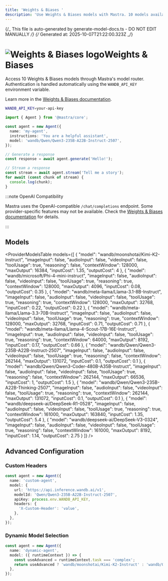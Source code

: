 ```yaml
---
title: 'Weights & Biases '
description: 'Use Weights & Biases models with Mastra. 10 models available.'
---
```


{/_ This file is auto-generated by generate-model-docs.ts - DO NOT EDIT MANUALLY _/}
{/_ Generated at: 2025-10-07T21:22:00.323Z _/}

# <img src="https://models.dev/logos/wandb.svg" alt="Weights & Biases logo" className="inline w-8 h-8 mr-2 align-middle dark:invert dark:brightness-0 dark:contrast-200" />Weights & Biases

Access 10 Weights & Biases models through Mastra's model router. Authentication is handled automatically using the `WANDB_API_KEY` environment variable.

Learn more in the [Weights & Biases documentation](https://weave-docs.wandb.ai).

```bash
WANDB_API_KEY=your-api-key
```

```typescript
import { Agent } from '@mastra/core';

const agent = new Agent({
  name: 'my-agent',
  instructions: 'You are a helpful assistant',
  model: 'wandb/Qwen/Qwen3-235B-A22B-Instruct-2507',
});

// Generate a response
const response = await agent.generate('Hello!');

// Stream a response
const stream = await agent.stream('Tell me a story');
for await (const chunk of stream) {
  console.log(chunk);
}
```

:::note OpenAI Compatibility

Mastra uses the OpenAI-compatible `/chat/completions` endpoint. Some provider-specific features may not be available. Check the [Weights & Biases documentation](https://weave-docs.wandb.ai) for details.

:::

## Models

<ProviderModelsTable
models={[
{
"model": "wandb/moonshotai/Kimi-K2-Instruct",
"imageInput": false,
"audioInput": false,
"videoInput": false,
"toolUsage": true,
"reasoning": false,
"contextWindow": 128000,
"maxOutput": 16384,
"inputCost": 1.35,
"outputCost": 4
},
{
"model": "wandb/microsoft/Phi-4-mini-instruct",
"imageInput": false,
"audioInput": false,
"videoInput": false,
"toolUsage": true,
"reasoning": true,
"contextWindow": 128000,
"maxOutput": 4096,
"inputCost": 0.08,
"outputCost": 0.35
},
{
"model": "wandb/meta-llama/Llama-3.1-8B-Instruct",
"imageInput": false,
"audioInput": false,
"videoInput": false,
"toolUsage": true,
"reasoning": true,
"contextWindow": 128000,
"maxOutput": 32768,
"inputCost": 0.22,
"outputCost": 0.22
},
{
"model": "wandb/meta-llama/Llama-3.3-70B-Instruct",
"imageInput": false,
"audioInput": false,
"videoInput": false,
"toolUsage": true,
"reasoning": true,
"contextWindow": 128000,
"maxOutput": 32768,
"inputCost": 0.71,
"outputCost": 0.71
},
{
"model": "wandb/meta-llama/Llama-4-Scout-17B-16E-Instruct",
"imageInput": true,
"audioInput": false,
"videoInput": false,
"toolUsage": true,
"reasoning": true,
"contextWindow": 64000,
"maxOutput": 8192,
"inputCost": 0.17,
"outputCost": 0.66
},
{
"model": "wandb/Qwen/Qwen3-235B-A22B-Instruct-2507",
"imageInput": false,
"audioInput": false,
"videoInput": false,
"toolUsage": true,
"reasoning": false,
"contextWindow": 262144,
"maxOutput": 131072,
"inputCost": 0.1,
"outputCost": 0.1
},
{
"model": "wandb/Qwen/Qwen3-Coder-480B-A35B-Instruct",
"imageInput": false,
"audioInput": false,
"videoInput": false,
"toolUsage": true,
"reasoning": false,
"contextWindow": 262144,
"maxOutput": 66536,
"inputCost": 1,
"outputCost": 1.5
},
{
"model": "wandb/Qwen/Qwen3-235B-A22B-Thinking-2507",
"imageInput": false,
"audioInput": false,
"videoInput": false,
"toolUsage": true,
"reasoning": true,
"contextWindow": 262144,
"maxOutput": 131072,
"inputCost": 0.1,
"outputCost": 0.1
},
{
"model": "wandb/deepseek-ai/DeepSeek-R1-0528",
"imageInput": false,
"audioInput": false,
"videoInput": false,
"toolUsage": true,
"reasoning": true,
"contextWindow": 161000,
"maxOutput": 163840,
"inputCost": 1.35,
"outputCost": 5.4
},
{
"model": "wandb/deepseek-ai/DeepSeek-V3-0324",
"imageInput": false,
"audioInput": false,
"videoInput": false,
"toolUsage": true,
"reasoning": false,
"contextWindow": 161000,
"maxOutput": 8192,
"inputCost": 1.14,
"outputCost": 2.75
}
]}
/>

## Advanced Configuration

### Custom Headers

```typescript
const agent = new Agent({
  name: 'custom-agent',
  model: {
    url: 'https://api.inference.wandb.ai/v1',
    modelId: 'Qwen/Qwen3-235B-A22B-Instruct-2507',
    apiKey: process.env.WANDB_API_KEY,
    headers: {
      'X-Custom-Header': 'value',
    },
  },
});
```

### Dynamic Model Selection

```typescript
const agent = new Agent({
  name: 'dynamic-agent',
  model: ({ runtimeContext }) => {
    const useAdvanced = runtimeContext.task === 'complex';
    return useAdvanced ? 'wandb/moonshotai/Kimi-K2-Instruct' : 'wandb/Qwen/Qwen3-235B-A22B-Instruct-2507';
  },
});
```
